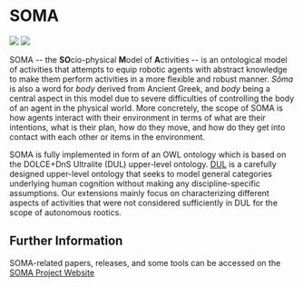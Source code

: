 # SOMA

![](https://github.com/ease-crc/soma/workflows/Consistency/badge.svg)
![](https://github.com/ease-crc/soma/workflows/Documentation/badge.svg)

SOMA -- the **SO**cio-physical **M**odel of **A**ctivities -- is an ontological model of activities that attempts to equip robotic agents with abstract knowledge to make them perform activities in a more flexible and robust manner.
*Sôma* is also a word for *body* derived from Ancient Greek, and *body* being a central aspect in this model due to severe difficulties of controlling the body of an agent in the physical world.
More concretely, the scope of SOMA is how agents interact with their environment in terms of what are their intentions, what is their plan, how do they move, and how do they get into contact with each other or items in the environment.

SOMA is fully implemented in form of an OWL ontology which is based on the DOLCE+DnS Ultralite (DUL) upper-level ontology.
[DUL](http://www.ontologydesignpatterns.org/ont/dul/DUL.owl) is a carefully designed upper-level ontology that seeks to model general categories underlying human cognition without making any discipline-specific assumptions.
Our extensions mainly focus on characterizing different aspects of activities that were not considered sufficiently in DUL for the scope of autonomous rootics.

## Further Information

SOMA-related papers, releases, and some tools can be accessed on the [SOMA Project Website](https://ease-crc.github.io/soma/)
